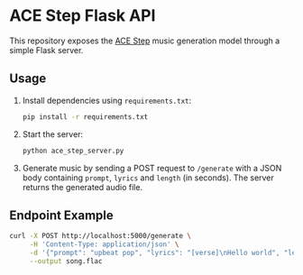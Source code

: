 # ACE Step Flask API

This repository exposes the [ACE Step](https://github.com/ace-step/ACE-Step) music generation model through a simple Flask server.

## Usage

1. Install dependencies using `requirements.txt`:

   ```bash
   pip install -r requirements.txt
   ```

2. Start the server:

   ```bash
   python ace_step_server.py
   ```

3. Generate music by sending a POST request to `/generate` with a JSON body containing `prompt`, `lyrics` and `length` (in seconds). The server returns the generated audio file.

## Endpoint Example

```bash
curl -X POST http://localhost:5000/generate \
     -H 'Content-Type: application/json' \
     -d '{"prompt": "upbeat pop", "lyrics": "[verse]\nHello world", "length": 5}' \
     --output song.flac
```
